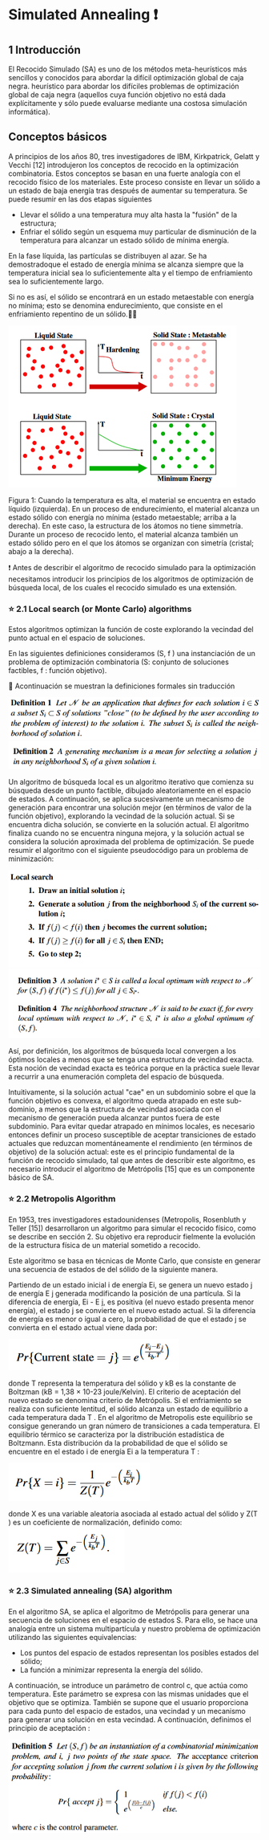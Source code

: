 # Simulated Annealing :exclamation:

## 1 Introducción
 El Recocido Simulado (SA) es uno de los métodos meta-heurísticos más sencillos y conocidos para abordar la difícil optimización global de caja negra.
heurístico para abordar los difíciles problemas de optimización global de caja negra (aquellos cuya función objetivo no está dada explícitamente y sólo puede evaluarse mediante una costosa simulación informática).  

## Conceptos básicos

A principios de los años 80, tres investigadores de IBM, Kirkpatrick, Gelatt y Vecchi [12] introdujeron los conceptos de recocido en la optimización combinatoria. Estos conceptos   se basan en una fuerte analogía con el recocido físico de los materiales. Este proceso consiste en llevar un sólido a un estado de baja energía tras
 después de aumentar su temperatura. Se puede resumir en las dos etapas siguientes
 
- Llevar el sólido a una temperatura muy alta hasta la "fusión" de la estructura;
- Enfriar el sólido según un esquema muy particular de disminución de la temperatura para alcanzar un estado sólido de mínima energía.


En la fase líquida, las partículas se distribuyen al azar. Se ha demostradoque el estado de energía mínima se alcanza siempre que la temperatura inicial sea lo suficientemente alta y el tiempo de enfriamiento sea lo suficientemente largo.

Si no es así, el sólido se encontrará en un estado metaestable con energía no mínima; esto se denomina endurecimiento, que consiste en el enfriamiento repentino
de un sólido.👨‍🚀

![Figura 1](https://github.com/armaFab/metaheuristicas/blob/main/simulatedAnnealing/images/diagrama1.PNG)

Figura 1: Cuando la temperatura es alta, el material se encuentra en estado líquido (izquierda). En un proceso de endurecimiento, el material alcanza un estado sólido con energía no mínima (estado metaestable; arriba a la derecha). En este caso, la estructura de los átomos no tiene simmetría. Durante un proceso de recocido lento, el material alcanza también un estado sólido pero en el que los átomos se organizan con simetría (cristal; abajo a la derecha).

❗ Antes de describir el algoritmo de recocido simulado para la optimización necesitamos introducir los principios de los algoritmos de optimización de búsqueda local, de los cuales el recocido simulado es una extensión.

### ⭐ 2.1 Local search (or Monte Carlo) algorithms

Estos algoritmos optimizan la función de coste explorando la vecindad del punto actual en el espacio de soluciones.

En las siguientes definiciones consideramos (S, f ) una instanciación de un problema de optimización combinatoria (S: conjunto de soluciones factibles, f : función objetivo). 
 
 🎈 Acontinuación se muestran la definiciones formales sin traducción
 
 ![Figura 2](https://github.com/armaFab/metaheuristicas/blob/main/simulatedAnnealing/images/diagrama2.PNG)
 ![Figura 4](https://github.com/armaFab/metaheuristicas/blob/main/simulatedAnnealing/images/diagrama4.PNG)
 
 Un algoritmo de búsqueda local es un algoritmo iterativo que comienza su búsqueda desde un punto factible, dibujado aleatoriamente en el espacio de estados. A continuación, se aplica sucesivamente un mecanismo de generación para encontrar una solución mejor (en términos de valor de la función objetivo), explorando la vecindad de la solución actual. Si se encuentra dicha solución, se convierte en la solución actual. El algoritmo finaliza cuando no se encuentra ninguna mejora, y la solución actual se considera la solución aproximada del problema de optimización. Se puede resumir el algoritmo con el siguiente pseudocódigo para un problema de minimización:
 
![Figura 3](https://github.com/armaFab/metaheuristicas/blob/main/simulatedAnnealing/images/diagrama3.PNG)
![Figura 5](https://github.com/armaFab/metaheuristicas/blob/main/simulatedAnnealing/images/diagrama5.PNG)

Así, por definición, los algoritmos de búsqueda local convergen a los óptimos locales a menos que se tenga una estructura de vecindad exacta. Esta noción de vecindad exacta es teórica porque en la práctica suele llevar a recurrir a una enumeración completa del espacio de búsqueda.
 
Intuitivamente, si la solución actual "cae" en un subdominio sobre el que la función objetivo es convexa, el algoritmo queda atrapado en este sub-dominio, a menos que la estructura de vecindad asociada con el mecanismo de generación pueda alcanzar puntos fuera de este subdominio.
Para evitar quedar atrapado en mínimos locales, es necesario entonces definir un proceso susceptible de aceptar transiciones de estado actuales que reduzcan momentáneamente el rendimiento (en términos de objetivo) de la solución actual: este es el principio fundamental de la función de recocido simulado, tal que antes de describir este algoritmo, es necesario introducir el algoritmo de Metrópolis [15] que es un componente básico de SA.


### ⭐ 2.2 Metropolis Algorithm

En 1953, tres investigadores estadounidenses (Metropolis, Rosenbluth y Teller [15]) desarrollaron un algoritmo para simular el recocido físico, como se describe en
sección 2. Su objetivo era reproducir fielmente la evolución de la estructura física de un material sometido a recocido.

Este algoritmo se basa en técnicas de Monte Carlo, que consiste en generar una secuencia de estados de del sólido de la siguiente manera.

Partiendo de un estado inicial i de energía Ei, se genera un nuevo estado j de energía E j generada modificando la posición de una partícula. Si la diferencia de energía, Ei - E j, es positiva (el nuevo estado presenta menor energía), el estado j se convierte en el nuevo estado actual. Si la diferencia de energía es menor o igual a cero, la probabilidad de que el estado j se convierta en el estado actual viene dada por:

![Figura 6](https://github.com/armaFab/metaheuristicas/blob/main/simulatedAnnealing/images/diagrama6.PNG)

donde T representa la temperatura del sólido y kB es la constante de Boltzman (kB = 1,38 × 10-23 joule/Kelvin).
El criterio de aceptación del nuevo estado se denomina criterio de Metrópolis. Si el enfriamiento se realiza con suficiente lentitud, el sólido alcanza un estado de equilibrio a cada temperatura dada T . En el algoritmo de Metropolis este equilibrio se consigue generando un gran número de transiciones a
cada temperatura. El equilibrio térmico se caracteriza por la distribución estadística de Boltzmann. Esta distribución da la probabilidad de que el sólido se encuentre en el estado i de energía Ei a la temperatura T :

![Figura 7](https://github.com/armaFab/metaheuristicas/blob/main/simulatedAnnealing/images/diagrama7.PNG)

donde X es una variable aleatoria asociada al estado actual del sólido y Z(T ) es un coeficiente de normalización, definido como:
![Figura 8](https://github.com/armaFab/metaheuristicas/blob/main/simulatedAnnealing/images/diagrama8.PNG)

### ⭐ 2.3 Simulated annealing (SA) algorithm

En el algoritmo SA, se aplica el algoritmo de Metrópolis para generar una secuencia de soluciones en el espacio de estados S. Para ello, se hace una analogía entre un sistema multipartícula y nuestro problema de optimización utilizando las siguientes equivalencias:

- Los puntos del espacio de estados representan los posibles estados del sólido;
- La función a minimizar representa la energía del sólido.

A continuación, se introduce un parámetro de control c, que actúa como temperatura. Este parámetro se expresa con las mismas unidades que el objetivo que se optimiza. También se supone que el usuario proporciona para cada punto del espacio de estados, una vecindad y un mecanismo para generar una solución en esta vecindad. A continuación, definimos el principio de aceptación :

![Figura 9](https://github.com/armaFab/metaheuristicas/blob/main/simulatedAnnealing/images/diagrama9.PNG)





